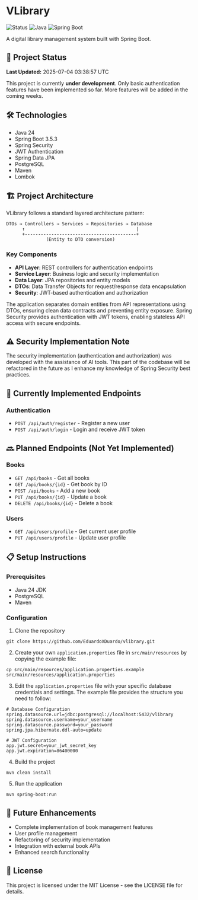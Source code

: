 # VLibrary

![Status](https://img.shields.io/badge/Status-In%20Progress-yellow)
![Java](https://img.shields.io/badge/Java-24-orange)
![Spring Boot](https://img.shields.io/badge/Spring%20Boot-3.5.3-green)

A digital library management system built with Spring Boot.

## 🚧 Project Status

**Last Updated:** 2025-07-04 03:38:57 UTC

This project is currently **under development**. Only basic authentication features have been implemented so far. More features will be added in the coming weeks.

## 🛠️ Technologies

- Java 24
- Spring Boot 3.5.3
- Spring Security
- JWT Authentication
- Spring Data JPA
- PostgreSQL
- Maven
- Lombok


## 🏗️ Project Architecture

VLibrary follows a standard layered architecture pattern:

```
DTOs → Controllers → Services → Repositories → Database
      ↑                                          |
      +------------------------------------------+
               (Entity to DTO conversion)
```

### Key Components

- **API Layer**: REST controllers for authentication endpoints
- **Service Layer**: Business logic and security implementation
- **Data Layer**: JPA repositories and entity models
- **DTOs**: Data Transfer Objects for request/response data encapsulation
- **Security**: JWT-based authentication and authorization

The application separates domain entities from API representations using DTOs, ensuring clean data contracts and preventing entity exposure. Spring Security provides authentication with JWT tokens, enabling stateless API access with secure endpoints.

## ⚠️ Security Implementation Note

The security implementation (authentication and authorization) was developed with the assistance of AI tools. This part of the codebase will be refactored in the future as I enhance my knowledge of Spring Security best practices.

## 🔑 Currently Implemented Endpoints

### Authentication
- `POST /api/auth/register` - Register a new user
- `POST /api/auth/login` - Login and receive JWT token

## 🔜 Planned Endpoints (Not Yet Implemented)

### Books
- `GET /api/books` - Get all books
- `GET /api/books/{id}` - Get book by ID
- `POST /api/books` - Add a new book
- `PUT /api/books/{id}` - Update a book
- `DELETE /api/books/{id}` - Delete a book

### Users
- `GET /api/users/profile` - Get current user profile
- `PUT /api/users/profile` - Update user profile

## 📋 Setup Instructions

### Prerequisites
- Java 24 JDK
- PostgreSQL
- Maven

### Configuration
1. Clone the repository
```
git clone https://github.com/EduardoXDuardo/vlibrary.git
```

2. Create your own `application.properties` file in `src/main/resources` by copying the example file:
```
cp src/main/resources/application.properties.example src/main/resources/application.properties
```

3. Edit the `application.properties` file with your specific database credentials and settings. The example file provides the structure you need to follow:
```
# Database Configuration
spring.datasource.url=jdbc:postgresql://localhost:5432/vlibrary
spring.datasource.username=your_username
spring.datasource.password=your_password
spring.jpa.hibernate.ddl-auto=update

# JWT Configuration
app.jwt.secret=your_jwt_secret_key
app.jwt.expiration=86400000
```

4. Build the project
```
mvn clean install
```

5. Run the application
```
mvn spring-boot:run
```

## 🚀 Future Enhancements
- Complete implementation of book management features
- User profile management
- Refactoring of security implementation
- Integration with external book APIs
- Enhanced search functionality

## 📄 License
This project is licensed under the MIT License - see the LICENSE file for details.
